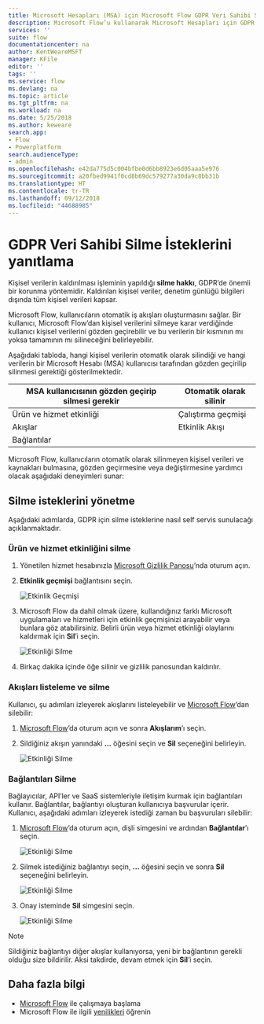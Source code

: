 ```yaml
---
title: Microsoft Hesapları (MSA) için Microsoft Flow GDPR Veri Sahibi Silme İstekleri | Microsoft Docs
description: Microsoft Flow’u kullanarak Microsoft Hesapları için GDPR Veri Sahibi Silme İsteklerini yanıtlamayı öğrenin.
services: ''
suite: flow
documentationcenter: na
author: KentWeareMSFT
manager: KFile
editor: ''
tags: ''
ms.service: flow
ms.devlang: na
ms.topic: article
ms.tgt_pltfrm: na
ms.workload: na
ms.date: 5/25/2018
ms.author: keweare
search.app:
- Flow
- Powerplatform
search.audienceType:
- admin
ms.openlocfilehash: e42da775d5c004bfbe0d6bb8923e6d05aaa5e976
ms.sourcegitcommit: a20fbed9941f0cd8b69dc579277a30da9c8bb31b
ms.translationtype: HT
ms.contentlocale: tr-TR
ms.lasthandoff: 09/12/2018
ms.locfileid: "44688985"
---
```

# <a name="respond-to-gdpr-data-subject-delete-requests"></a>GDPR Veri Sahibi Silme İsteklerini yanıtlama

Kişisel verilerin kaldırılması işleminin yapıldığı **silme hakkı**, GDPR’de önemli bir korunma yöntemidir. Kaldırılan kişisel veriler, denetim günlüğü bilgileri dışında tüm kişisel verileri kapsar.

Microsoft Flow, kullanıcıların otomatik iş akışları oluşturmasını sağlar. Bir kullanıcı, Microsoft Flow’dan kişisel verilerini silmeye karar verdiğinde kullanıcı kişisel verilerini gözden geçirebilir ve bu verilerin bir kısmının mı yoksa tamamının mı silineceğini belirleyebilir.

Aşağıdaki tabloda, hangi kişisel verilerin otomatik olarak silindiği ve hangi verilerin bir Microsoft Hesabı (MSA) kullanıcısı tarafından gözden geçirilip silinmesi gerektiği gösterilmektedir.

|MSA kullanıcısının gözden geçirip silmesi gerekir|Otomatik olarak silinir|
|------|------|
|Ürün ve hizmet etkinliği|Çalıştırma geçmişi|
|Akışlar|Etkinlik Akışı|
|Bağlantılar||

Microsoft Flow, kullanıcıların otomatik olarak silinmeyen kişisel verileri ve kaynakları bulmasına, gözden geçirmesine veya değiştirmesine yardımcı olacak aşağıdaki deneyimleri sunar:

## <a name="manage-delete-requests"></a>Silme isteklerini yönetme

Aşağıdaki adımlarda, GDPR için silme isteklerine nasıl self servis sunulacağı açıklanmaktadır.

### <a name="delete-product-and-service-activity"></a>Ürün ve hizmet etkinliğini silme

1. Yönetilen hizmet hesabınızla [Microsoft Gizlilik Panosu](https://account.microsoft.com/privacy/)’nda oturum açın.
1. **Etkinlik geçmişi** bağlantısını seçin.

    ![Etkinlik Geçmişi](./media/gdpr-dsr-export-msa/activityhistory.png)

1. Microsoft Flow da dahil olmak üzere, kullandığınız farklı Microsoft uygulamaları ve hizmetleri için etkinlik geçmişinizi arayabilir veya bunlara göz atabilirsiniz. Belirli ürün veya hizmet etkinliği olaylarını kaldırmak için **Sil**’i seçin.

    ![Etkinliği Silme](./media/gdpr-dsr-delete-msa/deleteevent.png)

1. Birkaç dakika içinde öğe silinir ve gizlilik panosundan kaldırılır.

### <a name="list-and-delete-flows"></a>Akışları listeleme ve silme

Kullanıcı, şu adımları izleyerek akışlarını listeleyebilir ve [Microsoft Flow](https://flow.microsoft.com)’dan silebilir:

1. [Microsoft Flow](https://flow.microsoft.com)’da oturum açın ve sonra **Akışlarım**’ı seçin.

1. Sildiğiniz akışın yanındaki **...** öğesini seçin ve **Sil** seçeneğini belirleyin.

    ![Etkinliği Silme](./media/gdpr-dsr-delete-msa/deleteflow.png)

### <a name="delete-connections"></a>Bağlantıları Silme

Bağlayıcılar, API’ler ve SaaS sistemleriyle iletişim kurmak için bağlantıları kullanır. Bağlantılar, bağlantıyı oluşturan kullanıcıya başvurular içerir. Kullanıcı, aşağıdaki adımları izleyerek istediği zaman bu başvuruları silebilir:

1. [Microsoft Flow](https://flow.microsoft.com)’da oturum açın, dişli simgesini ve ardından **Bağlantılar**’ı seçin.

    ![Etkinliği Silme](./media/gdpr-dsr-delete-msa/deleteconnections.png)

1. Silmek istediğiniz bağlantıyı seçin, **...** öğesini seçin ve sonra **Sil** seçeneğini belirleyin.

    ![Etkinliği Silme](./media/gdpr-dsr-delete-msa/delete-connection.png)

1. Onay isteminde **Sil** simgesini seçin.

    ![Etkinliği Silme](./media/gdpr-dsr-delete-msa/confirmdelete.png)

> [!NOTE]
> Sildiğiniz bağlantıyı diğer akışlar kullanıyorsa, yeni bir bağlantının gerekli olduğu size bildirilir. Aksi takdirde, devam etmek için **Sil**’i seçin.
>
>

## <a name="learn-more"></a>Daha fazla bilgi

* [Microsoft Flow](getting-started.md) ile çalışmaya başlama
* Microsoft Flow ile ilgili [yenilikleri](release-notes.md) öğrenin
